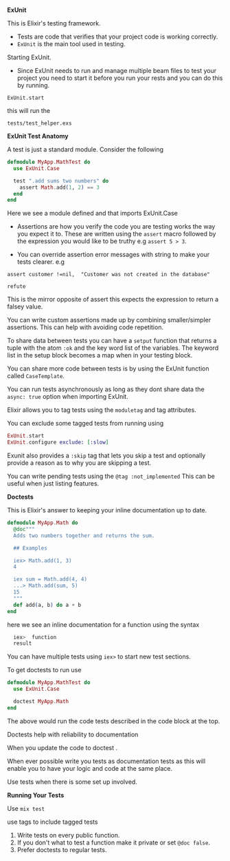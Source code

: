 **ExUnit**

This is Elixir's testing framework.

- Tests are code that verifies that your project code is working correctly.
- `ExUnit` is the main tool used in testing.

Starting ExUnit.

- Since ExUnit needs to run and manage multiple beam files to test your project you need to start it before you run your rests and you can do this by running.

`ExUnit.start`

this will run the

`tests/test_helper.exs`



**ExUnit Test Anatomy**

A test is just a standard module. Consider the following

```Elixir
defmodule MyApp.MathTest do
  use ExUnit.Case

  test ".add sums two numbers" do
    assert Math.add(1, 2) == 3
  end
end
```

Here we see a module defined and that imports ExUnit.Case

- Assertions are how you verify the code you are testing works the way you expect it to. These are written using the `assert` macro followed by the expression you would like to be truthy e.g `assert 5 > 3`.

- You can override assertion error messages with string to make your tests clearer. e.g

`assert customer !=nil,  "Customer was not created in the database"`

`refute`

This is the mirror opposite of assert this expects the expression to return a falsey value.

You can write custom assertions made up by combining smaller/simpler assertions. This can help with avoiding  code repetition.

To share data between tests you can have a `setput` function that returns a tuple with the atom `:ok` and the key word list of the variables. The keyword list in the setup block becomes a map when in your testing block.


You can share more code between tests is by using the ExUnit function called `CaseTemplate`.

You can run tests asynchronously as long as they dont share data the `async: true` option when importing ExUnit.

Elixir allows you to tag tests using the `moduletag` and tag attributes.

You can exclude some tagged tests from running using

```Elixir
ExUnit.start
ExUnit.configure exclude: [:slow]
```

Exunit also provides a `:skip` tag that lets you skip a test and optionally provide a reason as to why you are skipping a test.


You can write pending tests using the `@tag :not_implemented`
This can be useful when just listing features.

**Doctests**


This is Elixir's answer to keeping your inline documentation up to date.

```Elixir
defmodule MyApp.Math do
  @doc"""
  Adds two numbers together and returns the sum.

  ## Examples

  iex> Math.add(1, 3)
  4

  iex sum = Math.add(4, 4)
  ...> Math.add(sum, 5)
  15
  """
  def add(a, b) do a + b
end
```

here we see an inline documentation for a function using the syntax

```Elixir
  iex>  function
  result
```

You can have multiple tests using `iex>` to start new test sections.

 To get doctests to run use

```Elixir
defmodule MyApp.MathTest do
  use ExUnit.Case

  doctest MyApp.Math
end
```

The above would run the code tests described in the code block at the top.


Doctests help with reliability to documentation

When you update the code to doctest .

When ever possible write you tests as documentation tests as this will enable you to have your logic and code at the same place.

Use tests when there is some set up involved.

**Running Your Tests**

Use `mix test`

use tags to include tagged tests

1. Write tests on every public function.
2. If you don't what to test a function make it private or set `@doc false`.
3. Prefer doctests to regular tests.

